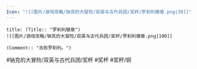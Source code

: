 ```yaml
---
Icon: "![[图片/游戏攻略/钠克的大冒险/双英与古代兵团/奖杯/罗刹利徽章.png|30]]"
---
```

```ad-common-bronze-trophy
title: (Title:: "罗刹利徽章")
![[图片/游戏攻略/钠克的大冒险/双英与古代兵团/奖杯/罗刹利徽章.png|100]]

(Comment:: "击败罗刹利。")
```

#钠克的大冒险/双英与古代兵团/奖杯 #奖杯 #奖杯/铜

